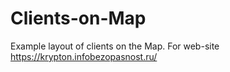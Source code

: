 # Clients-on-Map

Example layout of clients on the Map. For web-site https://krypton.infobezopasnost.ru/
